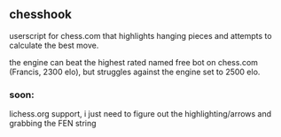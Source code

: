 ## chesshook

userscript for chess.com that highlights hanging pieces and attempts to calculate the best move.

the engine can beat the highest rated named free bot on chess.com (Francis, 2300 elo), but struggles against the engine set to 2500 elo.

### soon:
lichess.org support, i just need to figure out the highlighting/arrows and grabbing the FEN string 
